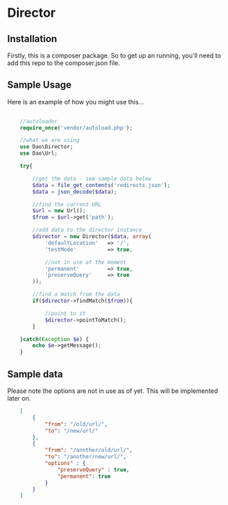 # Director

## Installation

Firstly, this is a composer package. So to get up an running, you'll need to add this repo to the composer.json file.


## Sample Usage

Here is an example of how you might use this...

```php
	
	//autoloader
	require_once('vendor/autoload.php');

	//what we are using
	use Dao\Director;
	use Dao\Url;

	try{

		//get the data - see sample data below
		$data = file_get_contents('redirects.json');
		$data = json_decode($data);

		//find the current URL
		$url = new Url();
		$from = $url->get('path');

		//add data to the director instance
		$director = new Director($data, array(
			'defaultLocation' 	=> '/',
			'testMode'			=> true,

			//not in use at the moment
			'permanent'			=> true,
			'preserveQuery'		=> true
		));

		//find a match from the data
		if($director->findMatch($from)){

			//point to it
			$director->pointToMatch();
		}

	}catch(Exception $e) {
		echo $e->getMessage();
	}

```


## Sample data

Please note the options are not in use as of yet. This will be implemented later on.

```json
	[
		{
			"from": "/old/url/",
			"to": "/new/url/"
		},
		{
			"from": "/another/old/url/",
			"to": "/another/new/url/",
			"options" : {
				"preserveQuery" : true,
				"permanent": true
			}
		}
	]
```